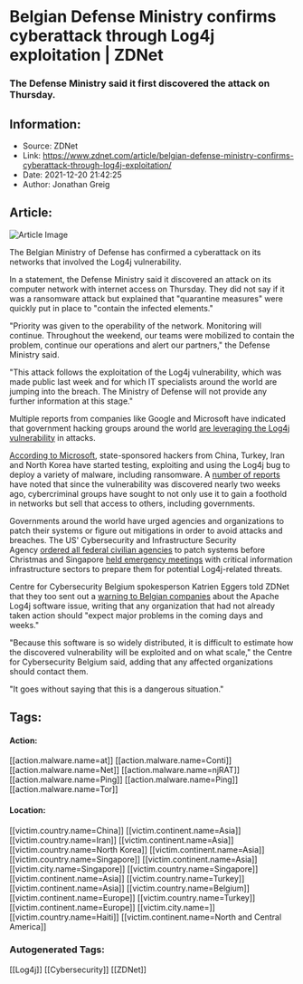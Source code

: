 # Belgian Defense Ministry confirms cyberattack through Log4j exploitation | ZDNet
### The Defense Ministry said it first discovered the attack on Thursday.

## Information:
+ Source: ZDNet
+ Link: https://www.zdnet.com/article/belgian-defense-ministry-confirms-cyberattack-through-log4j-exploitation/
+ Date: 2021-12-20 21:42:25
+ Author: Jonathan Greig


## Article:
![Article Image](https://www.zdnet.com/a/img/resize/63bc03dc9746b72d22e82458c12b85abc63fcca6/2019/06/24/8979a44d-c4ff-4b71-98c9-47077920c3d0/istock-958122884.jpg?width=770&height=578&fit=crop&auto=webp)

The Belgian Ministry of Defense has confirmed a cyberattack on its networks that involved the Log4j vulnerability. 

In a statement, the Defense Ministry said it discovered an attack on its computer network with internet access on Thursday. They did not say if it was a ransomware attack but explained that "quarantine measures" were quickly put in place to "contain the infected elements."


"Priority was given to the operability of the network. Monitoring will continue. Throughout the weekend, our teams were mobilized to contain the problem, continue our operations and alert our partners," the Defense Ministry said. 

"This attack follows the exploitation of the Log4j vulnerability, which was made public last week and for which IT specialists around the world are jumping into the breach. The Ministry of Defense will not provide any further information at this stage."

Multiple reports from companies like Google and Microsoft have indicated that government hacking groups around the world [are leveraging the Log4j vulnerability](https://www.zdnet.com/article/log4j-flaw-now-state-backed-hackers-are-using-bug-as-part-of-attacks-warns-microsoft/) in attacks. 

[According to Microsoft](https://www.microsoft.com/security/blog/2021/12/11/guidance-for-preventing-detecting-and-hunting-for-cve-2021-44228-log4j-2-exploitation/), state-sponsored hackers from China, Turkey, Iran and North Korea have started testing, exploiting and using the Log4j bug to deploy a variety of malware, including ransomware. A [number of reports](https://www.zdnet.com/article/log4j-zero-day-flaw-what-you-need-to-know-and-how-to-protect-yourself/) have noted that since the vulnerability was discovered nearly two weeks ago, cybercriminal groups have sought to not only use it to gain a foothold in networks but sell that access to others, including governments. 

Governments around the world have urged agencies and organizations to patch their systems or figure out mitigations in order to avoid attacks and breaches. The US' Cybersecurity and Infrastructure Security Agency [ordered all federal civilian agencies](https://www.zdnet.com/article/cisa-orders-federal-agencies-to-mitigate-log4j-vulnerabilities-in-emergency-directive/) to patch systems before Christmas and Singapore [held emergency meetings](https://www.zdnet.com/article/singapore-holds-emergency-meetings-with-cii-sectors-over-log4j/) with critical information infrastructure sectors to prepare them for potential Log4j-related threats.






Centre for Cybersecurity Belgium spokesperson Katrien Eggers told ZDNet that they too sent out a [warning to Belgian companies](https://ccb.belgium.be/en/news/centre-cybersecurity-belgium-expects-major-problems-companies-and-organisations-do-not-take) about the Apache Log4j software issue, writing that any organization that had not already taken action should "expect major problems in the coming days and weeks."

"Because this software is so widely distributed, it is difficult to estimate how the discovered vulnerability will be exploited and on what scale," the Centre for Cybersecurity Belgium said, adding that any affected organizations should contact them. 

"It goes without saying that this is a dangerous situation."





## Tags:

#### Action:
[[action.malware.name=at]] [[action.malware.name=Conti]] [[action.malware.name=Net]] [[action.malware.name=njRAT]] [[action.malware.name=Ping]] [[action.malware.name=Ping]] [[action.malware.name=Tor]]

#### Location:
[[victim.country.name=China]] [[victim.continent.name=Asia]] [[victim.country.name=Iran]] [[victim.continent.name=Asia]] [[victim.country.name=North Korea]] [[victim.continent.name=Asia]] [[victim.country.name=Singapore]] [[victim.continent.name=Asia]] [[victim.city.name=Singapore]] [[victim.country.name=Singapore]] [[victim.continent.name=Asia]] [[victim.country.name=Turkey]] [[victim.continent.name=Asia]] [[victim.country.name=Belgium]] [[victim.continent.name=Europe]] [[victim.country.name=Turkey]] [[victim.continent.name=Europe]] [[victim.city.name=]] [[victim.country.name=Haiti]] [[victim.continent.name=North and Central America]]

### Autogenerated Tags:
[[Log4j]] [[Cybersecurity]] [[ZDNet]]

